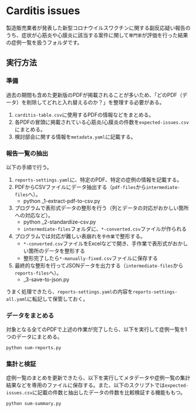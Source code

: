 # Carditis issues

製造販売業者が発表した新型コロナウイルスワクチンに関する副反応疑い報告のうち、症状が心筋炎や心膜炎に該当する案件に関して`専門家`が評価を行った結果の症例一覧を扱うフォルダです。

## 実行方法

### 準備

過去の期間も含めた更新版のPDFが掲載されることが多いため、「どのPDF（データ）を削除してどれと入れ替えるのか？」を整理する必要がある。

1. `carditis-table.csv`に使用するPDFの情報などをまとめる。
1. 各PDFの冒頭に掲載されている心筋炎/心膜炎の件数を`expected-issues.csv`にまとめる。
1. 検討部会に関する情報を`metadata.yaml`に記載する。

### 報告一覧の抽出

以下の手順で行う。

1. `reports-settings.yaml`に、特定のPDF、特定の症例の情報を記載する。
1. PDFからCSVファイルにデータ抽出する（`pdf-files`から`intermediate-files`へ）。
    * python _1-extract-pdf-to-csv.py
1. プログラムで表形式データの整形を行う（列とデータの対応がおかしい箇所への対応など）。
    * python _2-standardize-csv.py
    * `intermediate-files`フォルダに、`*-converted.csv`ファイルが作られる
1. プログラムでは対応が難しい表崩れを`手作業`で整形する。
    * `*-converted.csv`ファイルをExcelなどで開き、手作業で表形式がおかしい箇所のデータを整形する
    * 整形完了したら`*-manually-fixed.csv`ファイルに保存する
1. 最終的な整形を行ってJSONデータを出力する（`intermediate-files`から`reports-files`へ）。
    * _3-save-to-json.py

うまく処理できたら、`reports-settings.yaml`の内容を`reports-settings-all.yaml`に転記して保管しておく。

### データをまとめる

対象となる全てのPDFで上述の作業が完了したら、以下を実行して症例一覧を1つのデータにまとめる。

```sh
python sum-reports.py
```

### 集計と検証

症例一覧のまとめを更新できたら、以下を実行してメタデータや症例一覧の集計結果などを専用のファイルに保存する。また、以下のスクリプトでは`expected-issues.csv`に記載の件数と抽出したデータの件数を比較検証する機能ももつ。

```sh
python sum-summary.py
```
